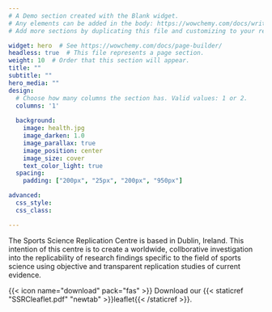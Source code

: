 ```yaml
---
# A Demo section created with the Blank widget.
# Any elements can be added in the body: https://wowchemy.com/docs/writing-markdown-latex/
# Add more sections by duplicating this file and customizing to your requirements.

widget: hero  # See https://wowchemy.com/docs/page-builder/
headless: true  # This file represents a page section.
weight: 10  # Order that this section will appear.
title: ""
subtitle: ""
hero_media: ""
design:
  # Choose how many columns the section has. Valid values: 1 or 2.
  columns: '1'
  
  background:
    image: health.jpg
    image_darken: 1.0
    image_parallax: true
    image_position: center
    image_size: cover
    text_color_light: true
  spacing:
    padding: ["200px", "25px", "200px", "950px"]

advanced:
  css_style:
  css_class:

---
```


The Sports Science Replication Centre is based in Dublin, Ireland. This intention of this centre is to create a worldwide, collborative investigation into the replicability of research findings specific to the field of sports science using objective and transparent replication studies of current evidence.

{{< icon name="download" pack="fas" >}} Download our {{< staticref "SSRCleaflet.pdf" "newtab" >}}leaflet{{< /staticref >}}.

